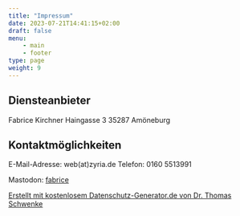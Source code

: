 ```yaml
---
title: "Impressum"
date: 2023-07-21T14:41:15+02:00
draft: false
menu:
    - main
    - footer
type: page
weight: 9
---
```


Diensteanbieter
---------------

Fabrice Kirchner
Haingasse 3
35287 Amöneburg

Kontaktmöglichkeiten
--------------------

E-Mail-Adresse:
web(at)zyria.de
Telefon:
0160 5513991

Mastodon:
[fabrice](https://kirchner.social/@fabrice)

[Erstellt mit kostenlosem Datenschutz-Generator.de von Dr. Thomas Schwenke](https://datenschutz-generator.de/ "Rechtstext von Dr. Schwenke - für weitere Informationen bitte anklicken.")
